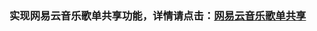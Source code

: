 ### 实现网易云音乐歌单共享功能，详情请点击：[网易云音乐歌单共享](https://norcy.github.io/2018/11/01/%E7%BD%91%E6%98%93%E4%BA%91%E9%9F%B3%E4%B9%90%E6%AD%8C%E5%8D%95%E5%85%B1%E4%BA%AB/)
